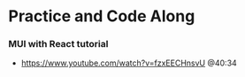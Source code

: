 # Practice and Code Along
### MUI with React tutorial
- https://www.youtube.com/watch?v=fzxEECHnsvU
@40:34